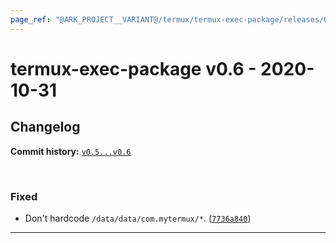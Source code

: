 ```yaml
---
page_ref: "@ARK_PROJECT__VARIANT@/termux/termux-exec-package/releases/0/v0.6.html"
---
```


# termux-exec-package v0.6 - 2020-10-31

## Changelog

**Commit history:** [`v0.5...v0.6`](https://github.com/termux/termux-exec-package/compare/v0.5...v0.6)

&nbsp;



### Fixed

-  Don't hardcode `/data/data/com.mytermux/*`. ([`7736a840`](https://github.com/termux/termux-exec-package/commit/7736a840))

---

&nbsp;
